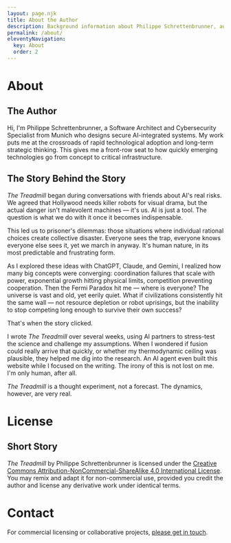 ```yaml
---
layout: page.njk
title: About the Author
description: Background information about Philippe Schrettenbrunner, author of The Treadmill.
permalink: /about/
eleventyNavigation:
  key: About
  order: 2
---
```


# About

## The Author

Hi, I'm Philippe Schrettenbrunner, a Software Architect and Cybersecurity Specialist from Munich who designs secure AI-integrated systems. My work puts me at the crossroads of rapid technological adoption and long-term strategic thinking. This gives me a front-row seat to how quickly emerging technologies go from concept to critical infrastructure.

## The Story Behind the Story

_The Treadmill_ began during conversations with friends about AI's real risks. We agreed that Hollywood needs killer robots for visual drama, but the actual danger isn't malevolent machines — it's us. AI is just a tool. The question is what we do with it once it becomes indispensable.

This led us to prisoner's dilemmas: those situations where individual rational choices create collective disaster. Everyone sees the trap, everyone knows everyone else sees it, yet we march in anyway. It's human nature, in its most predictable and frustrating form.

As I explored these ideas with ChatGPT, Claude, and Gemini, I realized how many big concepts were converging: coordination failures that scale with power, exponential growth hitting physical limits, competition preventing cooperation. Then the Fermi Paradox hit me — where is everyone? The universe is vast and old, yet eerily quiet. What if civilizations consistently hit the same wall — not resource depletion or robot uprisings, but the inability to stop competing long enough to survive their own success?

That's when the story clicked.

I wrote _The Treadmill_ over several weeks, using AI partners to stress-test the science and challenge my assumptions. When I wondered if fusion could really arrive that quickly, or whether my thermodynamic ceiling was plausible, they helped me dig into the research. An AI agent even built this website while I focused on the writing. The irony of this is not lost on me. I'm only human, after all.

_The Treadmill_ is a thought experiment, not a forecast. The dynamics, however, are very real.

# License

## Short Story

*The Treadmill* by Philippe Schrettenbrunner is licensed under the [Creative Commons Attribution-NonCommercial-ShareAlike 4.0 International License](https://creativecommons.org/licenses/by-nc-sa/4.0/). You may remix and adapt it for non-commercial use, provided you credit the author and license any derivative work under identical terms.

# Contact

For commercial licensing or collaborative projects, [please get in touch](/impressum/). 
